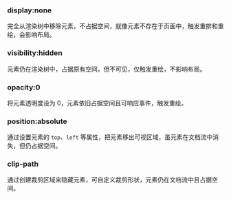 ### display:none
完全从渲染树中移除元素，不占据空间，就像元素不存在于页面中，触发重排和重绘，会影响布局。

### visibility:hidden
元素仍在渲染树中，占据原有空间，但不可见，仅触发重绘，不影响布局。

### opacity:0
将元素透明度设为 0，元素依旧占据空间且可响应事件，触发重绘。

### position:absolute
通过设置元素的 `top`、`left` 等属性，把元素移出可视区域，虽元素在文档流中消失，但仍占据空间。

### clip-path
通过创建裁剪区域来隐藏元素，可自定义裁剪形状，元素仍在文档流中且占据空间。 